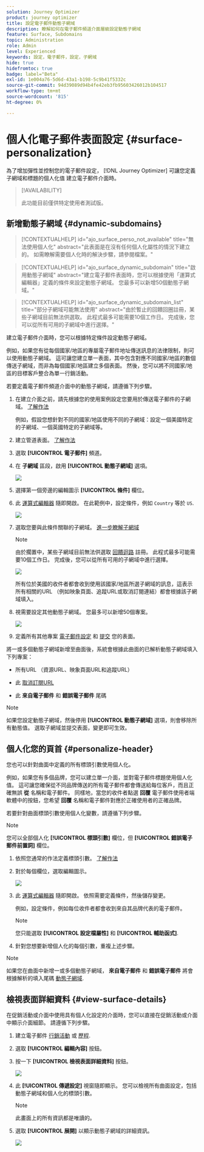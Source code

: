 ```yaml
---
solution: Journey Optimizer
product: journey optimizer
title: 設定電子郵件動態子網域
description: 瞭解如何在電子郵件頻道介面層級設定動態子網域
feature: Surface, Subdomains
topic: Administration
role: Admin
level: Experienced
keywords: 設定，電子郵件，設定，子網域
hide: true
hidefromtoc: true
badge: label="Beta"
exl-id: 1e004a76-5d6d-43a1-b198-5c9b41f5332c
source-git-commit: 94d39089d94b4fe42eb3fb95603426012b104517
workflow-type: tm+mt
source-wordcount: '815'
ht-degree: 0%

---
```


# 個人化電子郵件表面設定 {#surface-personalization}

為了增加彈性並控制您的電子郵件設定， [!DNL Journey Optimizer] 可讓您定義子網域和標題的個人化值<!--and URL tracking parameters--> 建立電子郵件介面時。

>[!AVAILABILITY]
>
>此功能目前僅供特定使用者測試版。 <!--To join the beta program, contact Adobe Customer Care.-->

## 新增動態子網域 {#dynamic-subdomains}

>[!CONTEXTUALHELP]
>id="ajo_surface_perso_not_available"
>title="無法使用個人化"
>abstract="此表面是在沒有任何個人化屬性的情況下建立的。 如需瞭解需要個人化時的解決步驟，請參閱檔案。"

>[!CONTEXTUALHELP]
>id="ajo_surface_dynamic_subdomain"
>title="啟用動態子網域"
>abstract="建立電子郵件表面時，您可以根據使用「運算式編輯器」定義的條件來設定動態子網域。 您最多可以新增50個動態子網域。"

>[!CONTEXTUALHELP]
>id="ajo_surface_dynamic_subdomain_list"
>title="部分子網域可能無法使用"
>abstract="由於暫止的回饋回圈註冊，某些子網域目前無法供選取。 此程式最多可能需要10個工作日。 完成後，您可以從所有可用的子網域中進行選擇。"

建立電子郵件介面時，您可以根據特定條件設定動態子網域。

例如，如果您有從每個國家/地區的專屬電子郵件地址傳送訊息的法律限制，則可以使用動態子網域。 這可讓您建立單一表面，其中包含對應不同國家/地區的數個傳送子網域，而非為每個國家/地區建立多個表面。 然後，您可以將不同國家/地區的目標客戶整合為單一行銷活動。

若要定義電子郵件頻道介面中的動態子網域，請遵循下列步驟。

1. 在建立介面之前，請先根據您的使用案例設定您要用於傳送電子郵件的子網域。 [了解作法](../configuration/about-subdomain-delegation.md)

   例如，假設您想針對不同的國家/地區使用不同的子網域：設定一個美國特定的子網域、一個英國特定的子網域等。

1. 建立管道表面。 [了解作法](../configuration/channel-surfaces.md)

1. 選取 **[!UICONTROL 電子郵件]** 頻道。

1. 在 **子網域** 區段，啟用 **[!UICONTROL 動態子網域]** 選項。

   ![](assets/surface-email-dynamic-subdomain.png)

1. 選擇第一個旁邊的編輯圖示 **[!UICONTROL 條件]** 欄位。

1. 此 [運算式編輯器](../personalization/personalization-build-expressions.md) 隨即開啟。 在此範例中，設定條件，例如 `Country` 等於 `US`.

   ![](assets/surface-email-edit-condition.png)

1. 選取您要與此條件關聯的子網域。 [進一步瞭解子網域](../configuration/about-subdomain-delegation.md)

   >[!NOTE]
   >
   >由於擱置中，某些子網域目前無法供選取 [回饋迴路](../reports/deliverability.md#feedback-loops) 註冊。 此程式最多可能需要10個工作日。 完成後，您可以從所有可用的子網域中進行選擇。 <!--where FL registration happens? is it when delegating a subdomain and you're awaiting from subdomain validation? or is it on ISP side only?-->

   ![](assets/surface-email-select-subdomain.png)

   所有位於美國的收件者都會收到使用該國家/地區所選子網域的訊息，這表示所有相關的URL （例如映象頁面、追蹤URL或取消訂閱連結）都會根據該子網域填入。

1. 視需要設定其他動態子網域。 您最多可以新增50個專案。

   ![](assets/surface-email-add-dynamic-subdomain.png)

   <!--Select the [IP pool](../configuration/ip-pools.md) to associate with the surface. [Learn more](email-settings.md#subdomains-and-ip-pools)-->

1. 定義所有其他專案 [電子郵件設定](email-settings.md) 和 [提交](../configuration/channel-surfaces.md#create-channel-surface) 您的表面。

將一或多個動態子網域新增至曲面後，系統會根據此曲面的已解析動態子網域填入下列專案：

* 所有URL （資源URL、映象頁面URL和追蹤URL）

* 此 [取消訂閱URL](email-settings.md#list-unsubscribe)

* 此 **來自電子郵件** 和 **錯誤電子郵件** 尾碼

>[!NOTE]
>
>如果您設定動態子網域，然後停用 **[!UICONTROL 動態子網域]** 選項，則會移除所有動態值。 選取子網域並提交表面，變更即可生效。

## 個人化您的頁首 {#personalize-header}

您也可以針對曲面中定義的所有標頭引數使用個人化。

例如，如果您有多個品牌，您可以建立單一介面，並對電子郵件標題使用個人化值。 這可讓您確保從不同品牌傳送的所有電子郵件都會傳送給每位客戶，而且正確無誤 **從** 名稱和電子郵件。 同樣地，當您的收件者點選 **回覆** 電子郵件使用者端軟體中的按鈕，您希望 **回覆** 名稱和電子郵件對應於正確使用者的正確品牌。

若要針對曲面標頭引數使用個人化變數，請遵循下列步驟。

>[!NOTE]
>
>您可以全部個人化 **[!UICONTROL 標頭引數]** 欄位，但 **[!UICONTROL 錯誤電子郵件前置詞]** 欄位。


1. 依照您通常的作法定義標頭引數。 [了解作法](email-settings.md#email-header)

1. 對於每個欄位，選取編輯圖示。

   ![](assets/surface-email-personalize-header.png)

1. 此 [運算式編輯器](../personalization/personalization-build-expressions.md) 隨即開啟。 依照需要定義條件，然後儲存變更。

   例如，設定條件，例如每位收件者都會收到來自其品牌代表的電子郵件。

   >[!NOTE]
   >
   >您只能選取 **[!UICONTROL 設定檔屬性]** 和 **[!UICONTROL 輔助函式]**.

1. 針對您想要新增個人化的每個引數，重複上述步驟。

>[!NOTE]
>
>如果您在曲面中新增一或多個動態子網域， **來自電子郵件** 和 **錯誤電子郵件** 將會根據解析的填入尾碼 [動態子網域](#dynamic-subdomains).

<!--
## Use personalized URL tracking {#personalize-url-tracking}

To use personalized URL tracking prameters, follow the steps below.

1. Select the profile attribute of your choice from the expression editor.

1. Repeat the steps above for each tracking parameter you want to personalize.

Now when the email is sent out, this parameter will be automatically appended to the end of the URL. You can then capture this parameter in web analytics tools or in performance reports.
-->

## 檢視表面詳細資料 {#view-surface-details}

在促銷活動或介面中使用具有個人化設定的介面時，您可以直接在促銷活動或介面中顯示介面細節。 請遵循下列步驟。

1. 建立電子郵件 [行銷活動](../campaigns/create-campaign.md) 或 [歷程](../building-journeys/journey-gs.md).

1. 選取 **[!UICONTROL 編輯內容]** 按鈕。

1. 按一下 **[!UICONTROL 檢視表面詳細資料]** 按鈕。

   ![](assets/campaign-view-surface-details.png)

1. 此 **[!UICONTROL 傳遞設定]** 視窗隨即顯示。 您可以檢視所有曲面設定，包括動態子網域和個人化的標頭引數。

   >[!NOTE]
   >
   >此畫面上的所有資訊都是唯讀的。

1. 選取 **[!UICONTROL 展開]** 以顯示動態子網域的詳細資訊。

   ![](assets/campaign-delivery-settings-subdomain-expand.png)

